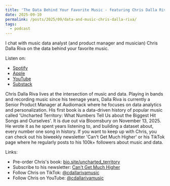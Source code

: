 ```yaml
---
title: 'The Data Behind Your Favorite Music - featuring Chris Dalla Riva'
date: 2025-09-10
permalink: /posts/2025/09/data-and-music-chris-dalla-riva/
tags:
  - podcast
---
```


I chat with music data analyst (and product manager and musician) Chris Dalla Riva on the data behind your favorite music. 

Listen on: 
* [Spotify](https://open.spotify.com/episode/1Oo0yJs5hwtZ7F1fGxKHO6?si=tYlXcY3KSc-2TP2CC4UAPw)
*  [Apple](https://podcasts.apple.com/us/podcast/the-data-behind-your-favorite-music-featuring-chris/id1840294380?i=1000727129531)
*  [YouTube](https://youtu.be/ePhJ9s16CSA?si=2BuK4-rHDfT0vaI2)
*  [Substack](https://open.substack.com/pub/datastoryteller/p/the-data-behind-your-favorite-music)

Chris Dalla Riva lives at the intersection of music and data. Playing in bands and recording music since his teenage years, Dalla Riva is currently a Senior Product Manager at Audiomack where he focuses on data analytics and personalization. His first book is a data-driven history of popular music called 'Uncharted Territory: What Numbers Tell Us about the Biggest Hit Songs and Ourselves'. It is due out via Bloomsbury on November 13, 2025. He wrote it as he spent years listening to, and building a dataset about, every number one song in history. If you want to keep up with Chris, you can check out his biweekly newsletter 'Can't Get Much Higher' or his TikTok page where he regularly posts to his 100k+ followers about music and data. 

Links: 
* Pre-order Chris's book: [bio.site/uncharted_territory](https://bio.site/uncharted_territory)
* Subscribe to his newsletter: [Can't Get Much Higher](https://www.cantgetmuchhigher.com)
* Follow Chris on TikTok: [@cdallarivamusic](https://www.tiktok.com/@cdallarivamusic)
* Follow Chris on YouTube: [@cdallarivamusic](https://www.youtube.com/@cdallarivamusic)
